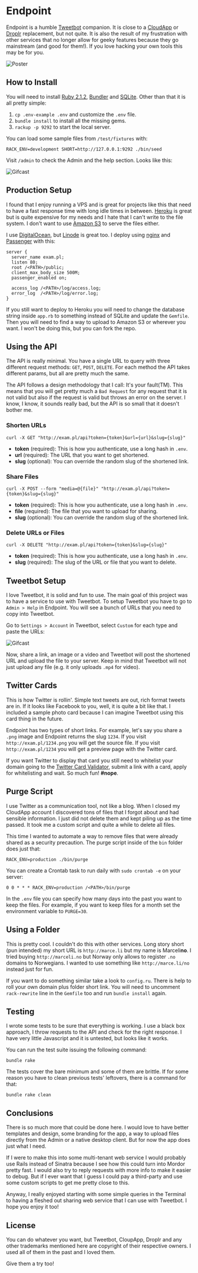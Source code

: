 Endpoint
========

Endpoint is a humble [Tweetbot](http://tapbots.com) companion. It is close to a [CloudApp](http://getcloudapp.com) or [Droplr](http://droplr.com) replacement, but not quite. It is also the result of my frustration with other services that no longer allow for geeky features because they go mainstream (and good for them!). If you love hacking your own tools this may be for you.

![Poster](doc/poster.png)

How to Install
--------------

You will need to install [Ruby 2.1.2](http://ruby-lang.org), [Bundler](bundler.io) and [SQLite](https://en.wikipedia.org/wiki/SQLite). Other than that it is all pretty simple:

1. `cp .env-example .env` and customize the `.env` file.
2. `bundle install` to install all the missing gems.
3. `rackup -p 9292` to start the local server.

You can load some sample files from `/test/fixtures` with:

```
RACK_ENV=development SHORT=http://127.0.0.1:9292 ./bin/seed
```

Visit `/admin` to check the Admin and the help section. Looks like this:

![Gifcast](doc/gifcast.gif)

Production Setup
----------------

I found that I enjoy running a VPS and is great for projects like this that need to have a fast response time with long idle times in between. [Heroku](http://heroku.com) is great but is quite expensive for my needs and I hate that I can't write to the file system. I don't want to use [Amazon S3](http://aws.amazon.com) to serve the files either.

I use [DigitalOcean](http://digitalocean.com), but [Linode](http://linode.com) is great too. I deploy using [nginx](http://nginx.org) and [Passenger](https://www.phusionpassenger.com) with this:

```
server {
  server_name exam.pl;
  listen 80;
  root /<PATH>/public;
  client_max_body_size 500M;
  passenger_enabled on;

  access_log /<PATH>/log/access.log;
  error_log  /<PATH>/log/error.log;
}
```

If you still want to deploy to Heroku you will need to change the database string inside `app.rb` to something instead of SQLite and update the `Gemfile`. Then you will need to find a way to upload to Amazon S3 or wherever you want. I won't be doing this, but you can fork the repo.

Using the API
-------------

The API is really minimal. You have a single URL to query with three different request methods: `GET`, `POST`, `DELETE`. For each method the API takes different params, but all are pretty much the same. 

The API follows a design methodology that I call: It's your fault(TM). This means that you will get pretty much a `Bad Request` for any request that it is not valid but also if the request is valid but throws an error on the server. I know, I know, it sounds really bad, but the API is so small that it doesn't bother me.

### Shorten URLs

```
curl -X GET "http://exam.pl/api?token={token}&url={url}&slug={slug}"
```

- **token** (required): This is how you authenticate, use a long hash in `.env`.
- **url** (required): The URL that you want to get shortened.
- **slug** (optional): You can override the random slug of the shortened link.

### Share Files

```
curl -X POST --form "media=@{file}" "http://exam.pl/api?token={token}&slug={slug}"
```

- **token** (required): This is how you authenticate, use a long hash in `.env`.
- **file** (required): The file that you want to upload for sharing.
- **slug** (optional): You can override the random slug of the shortened link.

### Delete URLs or Files

```
curl -X DELETE "http://exam.pl/api?token={token}&slug={slug}"
```

- **token** (required): This is how you authenticate, use a long hash in `.env`.
- **slug** (required): The slug of the URL or file that you want to delete.

Tweetbot Setup
--------------

I love Tweetbot, it is solid and fun to use. The main goal of this project was to have a service to use with Tweetbot. To setup Tweetbot you have to go to `Admin > Help` in Endpoint. You will see a bunch of URLs that you need to copy into Tweetbot. 

Go to  `Settings > Account` in Tweetbot, select `Custom` for each type and paste the URLs:

![Gifcast](doc/tweetbot.png)

Now, share a link, an image or a video and Tweetbot will post the shortened URL and upload the file to your server. Keep in mind that Tweetbot will not just upload any file (e.g. it only uploads `.mp4` for video).

Twitter Cards
-------------

This is how Twitter is rollin'. Simple text tweets are out, rich format tweets are in. If it looks like Facebook to you, well, it is quite a bit like that. I included a sample photo card because I can imagine Tweetbot using this card thing in the future.

Endpoint has two types of short links. For example, let's say you share a `.png` image and  Endpoint returns the slug `1234`. If you visit `http://exam.pl/1234.png` you will get the source file. If you visit `http://exam.pl/1234` you will get a preview page with the Twitter card.

If you want Twitter to display that card you still need to whitelist your domain going to the [Twitter Card Validator](https://cards-dev.twitter.com/validator), submit a link with a card, apply for whitelisting and wait. So much fun! **#nope**.

Purge Script
------------

I use Twitter as a communication tool, not like a blog. When I closed my CloudApp account I discovered tons of files that I forgot about and had sensible information. I just did not delete them and kept piling up as the time passed. It took me a custom script and quite a while to delete all files.

This time I wanted to automate a way to remove files that were already shared as a security precaution. The purge script inside of the `bin` folder does just that:

```
RACK_ENV=production ./bin/purge
```  

You can create a Crontab task to run daily with `sudo crontab -e` on your server:

```
0 0 * * * RACK_ENV=production /<PATH>/bin/purge
```  

In the `.env` file you can specify how many days into the past you want to keep the files. For example, if you want to keep files for a month set the environment variable to `PURGE=30`.

Using a Folder
--------------

This is pretty cool. I couldn't do this with other services. Long story short (pun intended) my short URL is `http://marce.li` but my name is Marceli**no**. I tried buying `http://marceli.no` but Norway only allows to register `.no` domains to Norwegians. I wanted to use something like `http://marce.li/no` instead just for fun.

If you want to do something similar take a look to `config.ru`. There is help to roll your own domain plus folder short link. You will need to uncomment `rack-rewrite` line in the `Gemfile` too and run `bundle install` again.

Testing
-------

I wrote some tests to be sure that everything is working. I use a black box approach, I throw requests to the API and check for the right response. I have very little Javascript and it is untested, but looks like it works.

You can run the test suite issuing the following command:

```
bundle rake
```

The tests cover the bare minimum and some of them are brittle. If for some reason you have to clean previous tests' leftovers, there is a command for that:

```
bundle rake clean
```

Conclusions
-----------

There is so much more that could be done here. I would love to have better templates and design, some branding for the app, a way to upload files directly from the Admin or a native desktop client. But for now the app does just what I need.

If I were to make this into some multi-tenant web service I would probably use Rails instead of Sinatra because I see how this could turn into Mordor pretty fast. I would also try to reply requests with more info to make it easier to debug. But if I ever want that I guess I could pay a third-party and use some custom scripts to get me pretty close to this.

Anyway, I really enjoyed starting with some simple queries in the Terminal to having a fleshed out sharing web service that I can use with Tweetbot. I hope you enjoy it too!

License
-------

You can do whatever you want, but Tweetbot, CloupApp, Droplr and any other trademarks mentioned here are copyright of their respective owners. I used all of them in the past and I loved them. 

Give them a try too!
